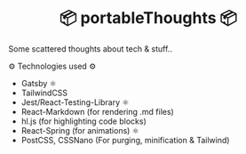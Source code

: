 <h1 align="center">
  📦 portableThoughts 📦
</h2>


Some scattered thoughts about tech & stuff..

⚙ Technologies used ⚙
  - Gatsby ⚛
  - TailwindCSS
  - Jest/React-Testing-Library ⚛
  - React-Markdown (for rendering .md files)
  - hl.js (for highlighting code blocks)
  - React-Spring (for animations) ⚛
  - PostCSS, CSSNano (For purging, minification & Tailwind)
 
